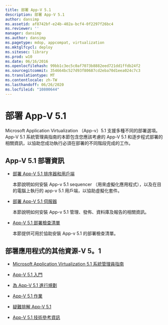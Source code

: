 ```yaml
---
title: 部署 App-V 5.1
description: 部署 App-V 5.1
author: dansimp
ms.assetid: af8742bf-e24b-402a-bcf4-0f2297f26bc4
ms.reviewer: ''
manager: dansimp
ms.author: dansimp
ms.pagetype: mdop, appcompat, virtualization
ms.mktglfcycl: deploy
ms.sitesec: library
ms.prod: w10
ms.date: 06/16/2016
ms.openlocfilehash: 99bb1c3ec5c0af7073b8882eed721dd1ffdb24f2
ms.sourcegitcommit: 354664bc527d93f80687cd2eba70d1eea024c7c3
ms.translationtype: MT
ms.contentlocale: zh-TW
ms.lasthandoff: 06/26/2020
ms.locfileid: "10800644"
---
```

# 部署 App-V 5.1


Microsoft Application Virtualization （App-v）5.1 支援多種不同的部署選項。 App-V 5.1 系統管理員指南的本節包含您應該考慮的 App-V 5.1 和逐步程式部署的相關資訊，以協助您成功執行必須在部署的不同階段完成的工作。

## <a href="" id="---------app-v-5-1-deployment-information"></a> App-V 5.1 部署資訊


-   [部署 App-V 5.1 排序器和用戶端](deploying-the-app-v-51-sequencer-and-client.md)

    本節說明如何安裝 App-v 5.1 sequencer （用來虛擬化應用程式），以及在目的電腦上執行的 app-v 5.1 用戶端，以協助虛擬化套件。

-   [部署 App-V 5.1 伺服器](deploying-the-app-v-51-server.md)

    本節說明如何安裝 App-v 5.1 管理、發佈、資料庫及報告的相關資訊。

-   [App-V 5.1 部署檢查清單](app-v-51-deployment-checklist.md)

    本節提供可用於協助安裝 App-v 5.1 的部署檢查清單。

## 部署應用程式的其他資源-V 5。1


-   [Microsoft Application Virtualization 5.1 系統管理員指南](microsoft-application-virtualization-51-administrators-guide.md)

-   [App-V 5.1 入門](getting-started-with-app-v-51.md)

-   [為 App-V 5.1 進行規劃](planning-for-app-v-51.md)

-   [App-V 5.1 作業](operations-for-app-v-51.md)

-   [疑難排解 App-V 5.1](troubleshooting-app-v-51.md)

-   [App-V 5.1 技術參考資訊](technical-reference-for-app-v-51.md)






 

 





